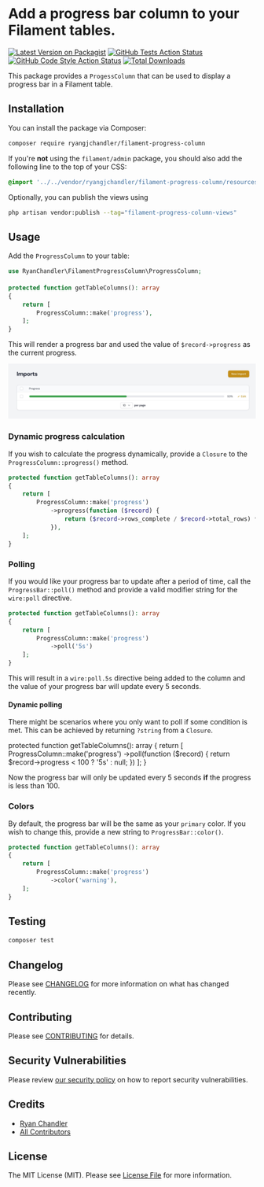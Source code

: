 # Add a progress bar column to your Filament tables.

[![Latest Version on Packagist](https://img.shields.io/packagist/v/ryangjchandler/filament-progress-column.svg?style=flat-square)](https://packagist.org/packages/ryangjchandler/filament-progress-column)
[![GitHub Tests Action Status](https://img.shields.io/github/workflow/status/ryangjchandler/filament-progress-column/run-tests?label=tests)](https://github.com/ryangjchandler/filament-progress-column/actions?query=workflow%3Arun-tests+branch%3Amain)
[![GitHub Code Style Action Status](https://img.shields.io/github/workflow/status/ryangjchandler/filament-progress-column/Check%20&%20fix%20styling?label=code%20style)](https://github.com/ryangjchandler/filament-progress-column/actions?query=workflow%3A"Check+%26+fix+styling"+branch%3Amain)
[![Total Downloads](https://img.shields.io/packagist/dt/ryangjchandler/filament-progress-column.svg?style=flat-square)](https://packagist.org/packages/ryangjchandler/filament-progress-column)

This package provides a `ProgessColumn` that can be used to display a progress bar in a Filament table.

## Installation

You can install the package via Composer:

```bash
composer require ryangjchandler/filament-progress-column
```

If you're **not** using the `filament/admin` package, you should also add the following line to the top of your CSS:

```css
@import '../../vendor/ryangjchandler/filament-progress-column/resources/dist/progress.css'
```

Optionally, you can publish the views using

```bash
php artisan vendor:publish --tag="filament-progress-column-views"
```

## Usage

Add the `ProgressColumn` to your table:

```php
use RyanChandler\FilamentProgressColumn\ProgressColumn;

protected function getTableColumns(): array
{
    return [
        ProgressColumn::make('progress'),
    ];
}
```

This will render a progress bar and used the value of `$record->progress` as the current progress.

<p align="center">
    <img src="art/screenshot.jpeg">
</p>

### Dynamic progress calculation

If you wish to calculate the progress dynamically, provide a `Closure` to the `ProgressColumn::progress()` method.

```php
protected function getTableColumns(): array
{
    return [
        ProgressColumn::make('progress')
            ->progress(function ($record) {
                return ($record->rows_complete / $record->total_rows) * 100;
            }),
    ];
}
```

### Polling

If you would like your progress bar to update after a period of time, call the `ProgressBar::poll()` method and provide a valid modifier string for the `wire:poll` directive.

```php
protected function getTableColumns(): array
{
    return [
        ProgressColumn::make('progress')
            ->poll('5s')
    ];
}
```

This will result in a `wire:poll.5s` directive being added to the column and the value of your progress bar will update every 5 seconds.

#### Dynamic polling

There might be scenarios where you only want to poll if some condition is met. This can be achieved by returning `?string` from a `Closure`.

protected function getTableColumns(): array
{
    return [
        ProgressColumn::make('progress')
            ->poll(function ($record) {
                return $record->progress < 100 ? '5s' : null;
            })
    ];
}

Now the progress bar will only be updated every 5 seconds **if** the progress is less than 100.

### Colors

By default, the progress bar will be the same as your `primary` color. If you wish to change this, provide a new string to `ProgressBar::color()`.

```php
protected function getTableColumns(): array
{
    return [
        ProgressColumn::make('progress')
            ->color('warning'),
    ];
}
```

## Testing

```bash
composer test
```

## Changelog

Please see [CHANGELOG](CHANGELOG.md) for more information on what has changed recently.

## Contributing

Please see [CONTRIBUTING](.github/CONTRIBUTING.md) for details.

## Security Vulnerabilities

Please review [our security policy](../../security/policy) on how to report security vulnerabilities.

## Credits

- [Ryan Chandler](https://github.com/ryangjchandler)
- [All Contributors](../../contributors)

## License

The MIT License (MIT). Please see [License File](LICENSE.md) for more information.
